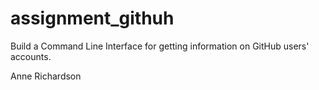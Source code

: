 # assignment_githuh
Build a Command Line Interface for getting information on GitHub users' accounts.

Anne Richardson
